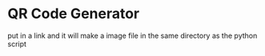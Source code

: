 # QR Code Generator
put in a link and it will make a image file in the same directory as the python script
